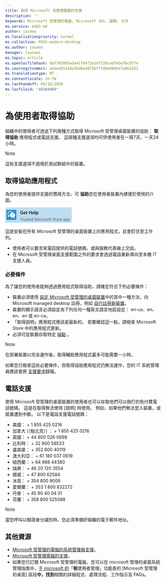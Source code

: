 ```yaml
---
title: 取得 Microsoft 受管理電腦的支援
description: ''
keywords: Microsoft 受管理的電腦, Microsoft 365, 服務, 文件
ms.service: m365-md
author: jaimeo
ms.localizationpriority: normal
ms.collection: M365-modern-desktop
ms.author: jaimeo
manager: laurawi
ms.topic: article
ms.openlocfilehash: 8af782095ada41f0472e1df338ced7ebe76c97fe
ms.sourcegitcommit: adaedd1418a3bd6e4875b77fd9e008b47e0b2a51
ms.translationtype: MT
ms.contentlocale: zh-TW
ms.lasthandoff: 09/18/2020
ms.locfileid: "48104409"
---
```

# <a name="getting-help-for-users"></a>為使用者取得協助

組織中的使用者可透過下列兩種方式取得 Microsoft 受管理桌面裝置的協助： **取得協助** 應用程式或電話支援。 這兩種支援選項均可供使用者在一周7天、一天24小時。
 
>[!NOTE]
>這些支援選項不適用於測試群組中的裝置。

## <a name="get-help-app"></a>取得協助應用程式

為您的使用者提供支援的慣用方法，可 **協助**您在使用者裝置內建便於使用的介面。  

![取得協助應用程式圖示](../../media/get-help.png)

這是安裝在所有 Microsoft 受管理的桌面裝置上的應用程式，且會釘住至工作列。 

- 使用者可以要求來電回提供的電話號碼，或與服務代表線上交談。
- 在 Microsoft 受管理桌面支援範圍之外的要求會透過電話重新導向至本機 IT 支援人員。

### <a name="prerequisites"></a>必要條件
為了讓您的使用者能夠透過應用程式取得協助，請確定符合下列必要條件：

- 裝置必須使用 [設定 Microsoft 受管理的桌面裝置](../get-started/set-up-devices.md)中的其中一種方法，向 Microsoft managed desktop 註冊，例如 [自行註冊新裝置](../get-started/register-devices-self.md)。
- 裝置的顯示語言必須設定為下列任何一種英文語言地區設定： en-us、en、en、en 或 en-ca。
- 「取得説明」應用程式應該是最新的。 若要確認這一點，請檢查 Microsoft Store 中的應用程式更新。
- 必須可從裝置存取特定 [端點](../get-ready/network.md#endpoints-allowed-that-are-necessary-for-microsoft-managed-desktop) 。

> [!NOTE]
> 在部署裝置以完全運作後，取得輔助應用程式最多可能需要一小時。

如果您已檢查這些必要條件，但取得協助應用程式仍無法運作，您的 IT 系統管理員應該會將 [支援要求](admin-support.md)歸檔。

## <a name="phone-support"></a>電話支援

使用 Microsoft 受管理的桌面裝置的使用者也可以存取他們可以撥打的免付費電話號碼。 這是在取得無法使用 [說明] 時使用。 例如，如果他們無法登入裝置，或裝置遭到中斷。 以下是電話支援電話號碼：

- 美國： + 1 855 425 0216
- 加拿大 (（魁北克）) ： + 1 855 425 0216
- 英國： + 44 800 026 0698
- 比利時： + 32 800 58533
- 盧森堡： + 352 800 40119
- 澳大利亞： + 61 180 037 0619
- 紐西蘭： + 64 988 44380
- 瑞典： + 46 20 120 3554
- 挪威： + 47 800 62584
- 冰島： + 354 800 9006
- 愛爾蘭： + 353 1 800 832272
- 丹麥： + 45 80 40 04 01
- 芬蘭： + 358 800 525088

>[!NOTE]
>當您呼叫以驗證身分識別時，您必須準備好組織的電子郵件地址。 

## <a name="additional-resources"></a>其他資源
- [Microsoft 受管理的電腦的系統管理員支援](admin-support.md)。 
- [Microsoft 受管理電腦的支援](../service-description/support.md)。
- 如果您已訂閱 Microsoft 受管理的電腦，您可以在 microsoft 管理的桌面系統管理指南中，[于 microsoft 的](https://endpoint.microsoft.com/)「**租**使用者管理」功能表的 [Microsoft 受管理的桌面] 區段**中，找到**相關的詳細程式、處理流程、工作指示及 FAQs。
